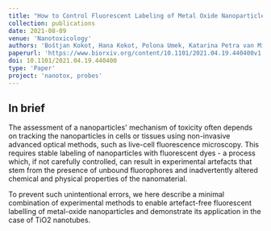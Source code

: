 ```yaml
---
title: "How to Control Fluorescent Labeling of Metal Oxide Nanoparticles for Artefact-free Live Cell Microscopy"
collection: publications
date: 2021-08-09
venue: 'Nanotoxicology'
authors: 'Boštjan Kokot, Hana Kokot, Polona Umek, Katarina Petra van Midden, Stane Pajk, Maja Garvas, Christian Eggeling, Tilen Koklič, Iztok Urbančič, Janez Štrancar'
paperurl: 'https://www.biorxiv.org/content/10.1101/2021.04.19.440400v1'
doi: 10.1101/2021.04.19.440400 
type: 'Paper'
project: 'nanotox, probes'
---
```


In brief 
--------
The assessment of a nanoparticles' mechanism of toxicity often depends on tracking the nanoparticles in cells or tissues using non-invasive advanced optical methods, such as live-cell fluorescence microscopy.
This requires stable labeling of nanoparticles with fluorescent dyes - a process which, if not carefully controlled, can result in experimental artefacts that 
stem from the presence of unbound fluorophores and inadvertently altered chemical and physical properties of the nanomaterial.

To prevent such unintentional errors, we here describe a minimal combination of experimental methods to enable artefact-free fluorescent labelling of metal-oxide nanoparticles and demonstrate its application in the case of TiO2 nanotubes. 
